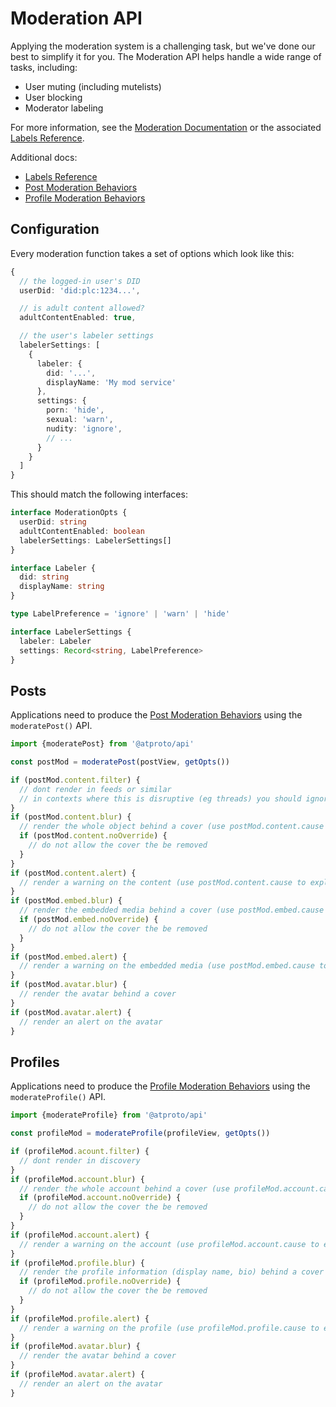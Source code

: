 # Moderation API

Applying the moderation system is a challenging task, but we've done our best to simplify it for you. The Moderation API helps handle a wide range of tasks, including:

- User muting (including mutelists)
- User blocking
- Moderator labeling

For more information, see the [Moderation Documentation](./docs/moderation.md) or the associated [Labels Reference](./docs/labels.md).

Additional docs:

- [Labels Reference](./labels.md)
- [Post Moderation Behaviors](./moderation-behaviors/posts.md)
- [Profile Moderation Behaviors](./moderation-behaviors/profiles.md)

## Configuration

Every moderation function takes a set of options which look like this:

```typescript
{
  // the logged-in user's DID
  userDid: 'did:plc:1234...',

  // is adult content allowed?
  adultContentEnabled: true,

  // the user's labeler settings
  labelerSettings: [
    {
      labeler: {
        did: '...',
        displayName: 'My mod service'
      },
      settings: {
        porn: 'hide',
        sexual: 'warn',
        nudity: 'ignore',
        // ...
      }
    }
  ]
}
```

This should match the following interfaces:

```typescript
interface ModerationOpts {
  userDid: string
  adultContentEnabled: boolean
  labelerSettings: LabelerSettings[]
}

interface Labeler {
  did: string
  displayName: string
}

type LabelPreference = 'ignore' | 'warn' | 'hide'

interface LabelerSettings {
  labeler: Labeler
  settings: Record<string, LabelPreference>
}
```

## Posts

Applications need to produce the [Post Moderation Behaviors](./moderation-behaviors/posts.md) using the `moderatePost()` API.

```typescript
import {moderatePost} from '@atproto/api'

const postMod = moderatePost(postView, getOpts())

if (postMod.content.filter) {
  // dont render in feeds or similar
  // in contexts where this is disruptive (eg threads) you should ignore this and instead check blur
}
if (postMod.content.blur) {
  // render the whole object behind a cover (use postMod.content.cause to explain)
  if (postMod.content.noOverride) {
    // do not allow the cover the be removed
  }
}
if (postMod.content.alert) {
  // render a warning on the content (use postMod.content.cause to explain)
}
if (postMod.embed.blur) {
  // render the embedded media behind a cover (use postMod.embed.cause to explain)
  if (postMod.embed.noOverride) {
    // do not allow the cover the be removed
  }
}
if (postMod.embed.alert) {
  // render a warning on the embedded media (use postMod.embed.cause to explain)
}
if (postMod.avatar.blur) {
  // render the avatar behind a cover
}
if (postMod.avatar.alert) {
  // render an alert on the avatar
}
```

## Profiles

Applications need to produce the [Profile Moderation Behaviors](./moderation-behaviors/profiles.md) using the `moderateProfile()` API.

```typescript
import {moderateProfile} from '@atproto/api'

const profileMod = moderateProfile(profileView, getOpts())

if (profileMod.acount.filter) {
  // dont render in discovery
}
if (profileMod.account.blur) {
  // render the whole account behind a cover (use profileMod.account.cause to explain)
  if (profileMod.account.noOverride) {
    // do not allow the cover the be removed
  }
}
if (profileMod.account.alert) {
  // render a warning on the account (use profileMod.account.cause to explain)
}
if (profileMod.profile.blur) {
  // render the profile information (display name, bio) behind a cover
  if (profileMod.profile.noOverride) {
    // do not allow the cover the be removed
  }
}
if (profileMod.profile.alert) {
  // render a warning on the profile (use profileMod.profile.cause to explain)
}
if (profileMod.avatar.blur) {
  // render the avatar behind a cover
}
if (profileMod.avatar.alert) {
  // render an alert on the avatar
}
```